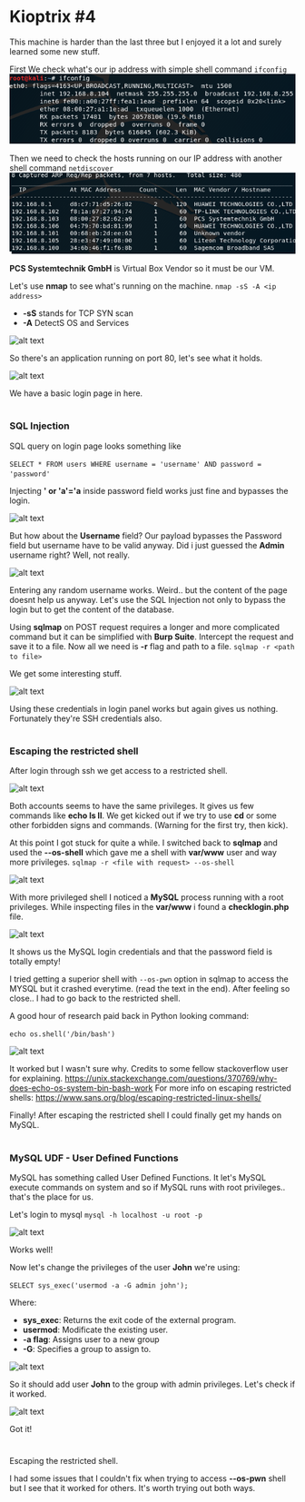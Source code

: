 # Kioptrix #4

This machine is harder than the last three but I enjoyed it a lot and surely learned some new stuff.

First We check what's our ip address with simple shell command ```ifconfig```
![alt text](/screens/ifconfig2.png)

Then we need to check the hosts running on our IP address with another shell command ```netdiscover```
![alt text](/screens/netdiscover2.png)

**PCS Systemtechnik GmbH** is Virtual Box Vendor so it must be our VM.

Let's use **nmap** to see what's running on the machine.
```nmap -sS -A <ip address>```
* **-sS** stands for TCP SYN scan 
* **-A**  DetectS OS and Services

![alt text](/screens/nmap4.png)

So there's an application running on port 80, let's see what it holds.

![alt text](/screens/login4.png)

We have a basic login page in here.

#

### SQL Injection
SQL query on login page looks something like

```SELECT * FROM users WHERE username = 'username' AND password = 'password'```

Injecting **' or 'a'='a** inside password field works just fine and bypasses the login.

![alt text](/screens/admin4.png)

But how about the **Username** field? Our payload bypasses the Password field but username have to be valid anyway. 
Did i just guessed the **Admin** username right?
Well, not really.

![alt text](/screens/random4.png)

Entering any random username works. Weird.. but the content of the page doesnt help us anyway.
Let's use the SQL Injection not only to bypass the login but to get the content of the database.

Using **sqlmap** on POST request requires a longer and more complicated command but it can be simplified with **Burp Suite**.
Intercept the request and save it to a file.
Now all we need is **-r** flag and path to a file.
``` sqlmap -r <path to file> ```

We get some interesting stuff.

![alt text](/screens/sqlmap41.png)

Using these credentials in login panel works but again gives us nothing.
Fortunately they're SSH credentials also.

#
### Escaping the restricted shell

After login through ssh we get access to a restricted shell.

![alt text](/screens/shell4.png)

Both accounts seems to have the same privileges.
It gives us few commands like **echo ls ll**.
We get kicked out if we try to use **cd** or some other forbidden signs and commands. (Warning for the first try, then kick).

At this point I got stuck for quite a while. 
I switched back to **sqlmap** and used the **--os-shell** which gave me a shell with **var/www** user and way more privileges.
``` sqlmap -r <file with request> --os-shell ```

![alt text](/screens/varwww4.png)

With more privileged shell I noticed a **MySQL** process running with a root privileges.
While inspecting files in the **var/www**  i found a **checklogin.php** file.

![alt text](/screens/checklogin4.png)

It shows us the MySQL login credentials and that the password field is totally empty!

I tried getting a superior shell with ``` --os-pwn ``` option in sqlmap to access the MYSQL but it crashed everytime. (read the text in the end).
After feeling so close.. I had to go back to the restricted shell.

A good hour of research paid back in Python looking command:

``` echo os.shell('/bin/bash') ```

![alt text](/screens/binbash4.png)

It worked but I wasn't sure why.
Credits to some fellow stackoverflow user for explaining.
https://unix.stackexchange.com/questions/370769/why-does-echo-os-system-bin-bash-work
For more info on escaping restricted shells: https://www.sans.org/blog/escaping-restricted-linux-shells/

Finally! After escaping the restricted shell I could finally get my hands on MySQL.

#
### MySQL UDF - User Defined Functions

MySQL has something called User Defined Functions.
It let's MySQL execute commands on system and so if MySQL runs with root privileges.. that's the place for us.

Let's login to mysql
``` mysql -h localhost -u root -p ```

![alt text](/screens/mysql4.png)

Works well!

Now let's change the privileges of the user **John** we're using:

``` SELECT sys_exec('usermod -a -G admin john'); ```

Where: 
  * **sys_exec**: Returns the exit code of the external program.
  * **usermod**:  Modificate the existing user.
  * **-a flag**:  Assigns user to a new group
  * **-G**:       Specifies a group to assign to.

![alt text](/screens/usermod4.png)

So it should add user **John** to the group with admin privileges.
Let's check if it worked.

![alt text](/screens/root4.png)

Got it!

#
Escaping the restricted shell.

I had some issues that I couldn't fix when trying to access **--os-pwn** shell but I see that it worked for others.
It's worth trying out both ways.














